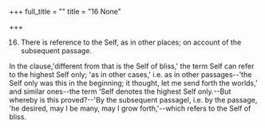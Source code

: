+++
full_title = ""
title = "16 None"

+++


16. There is reference to the Self, as in other places; on account of the subsequent passage.

In the clause,'different from that is the Self of bliss,' the term Self can refer to the highest Self only; 'as in other cases,' i.e. as in other passages--'the Self only was this in the beginning; it thought, let me send forth the worlds,' and similar ones--the term 'Self denotes the highest Self only.--But whereby is this proved?--'By the subsequent passagel, i.e. by the passage, 'he desired, may I be many, may I grow forth,'--which refers to the Self of bliss.

